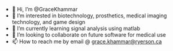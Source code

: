 - 👋 Hi, I’m @GraceKhammar
- 👀 I’m interested in biotechnology, prosthetics, medical imaging technology, and game design 
- 🌱 I’m currently learning signal analysis using matlab
- 💞️ I’m looking to collaborate on future software for medical use
- 📫 How to reach me by email @ grace.khammar@ryerson.ca

<!---
GraceKhammar/GraceKhammar is a ✨ special ✨ repository because its `README.md` (this file) appears on your GitHub profile.
You can click the Preview link to take a look at your changes.
--->
